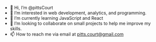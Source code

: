 - 👋 Hi, I’m @pittsCourt
- 👀 I’m interested in web development, analytics, and programming.
- 🌱 I’m currently learning JavaScript and React
- 💞️ I’m looking to collaborate on small projects to help me improve my skills.
- 📫 How to reach me via email at pitts.court@gmail.com

<!---
pittsCourt/pittsCourt is a ✨ special ✨ repository because its `README.md` (this file) appears on your GitHub profile.
You can click the Preview link to take a look at your changes.
--->
